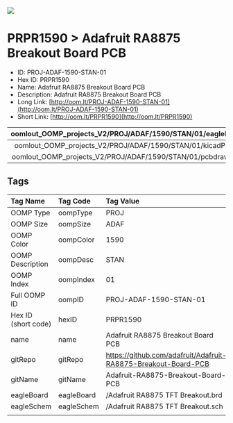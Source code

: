 


  
![][im]
# PRPR1590 > Adafruit RA8875 Breakout Board PCB

- ID: PROJ-ADAF-1590-STAN-01
- Hex ID: PRPR1590
- Name: Adafruit RA8875 Breakout Board PCB
- Description: Adafruit RA8875 Breakout Board PCB
- Long Link: [http://oom.lt/PROJ-ADAF-1590-STAN-01](http://oom.lt/PROJ-ADAF-1590-STAN-01)
- Short Link: [http://oom.lt/PRPR1590](http://oom.lt/PRPR1590)
  

|oomlout_OOMP_projects_V2/PROJ/ADAF/1590/STAN/01/eagleImage.png|oomlout_OOMP_projects_V2/PROJ/ADAF/1590/STAN/01/eagleSchemImage.png|oomlout_OOMP_projects_V2/PROJ/ADAF/1590/STAN/01/kicadPcb3dFront.png|oomlout_OOMP_projects_V2/PROJ/ADAF/1590/STAN/01/kicadPcb3dBack.png|
| :---: | :---: | :---: | :---: |
|oomlout_OOMP_projects_V2/PROJ/ADAF/1590/STAN/01/kicadPcb3d.png|oomlout_OOMP_projects_V2/PROJ/ADAF/1590/STAN/01/bomBack.png|oomlout_OOMP_projects_V2/PROJ/ADAF/1590/STAN/01/bomFront.png|oomlout_OOMP_projects_V2/PROJ/ADAF/1590/STAN/01/pcbdraw.svg|
|oomlout_OOMP_projects_V2/PROJ/ADAF/1590/STAN/01/pcbdrawBack.svg||||

## Tags
  

|Tag Name|Tag Code|Tag Value|
| :--- | :--- | :--- |
|OOMP Type|oompType|PROJ|
|OOMP Size|oompSize|ADAF|
|OOMP Color|oompColor|1590|
|OOMP Description|oompDesc|STAN|
|OOMP Index|oompIndex|01|
|Full OOMP ID|oompID|PROJ-ADAF-1590-STAN-01|
|Hex ID (short code)|hexID|PRPR1590|
|name|name|Adafruit RA8875 Breakout Board PCB|
|gitRepo|gitRepo|https://github.com/adafruit/Adafruit-RA8875-Breakout-Board-PCB|
|gitName|gitName|Adafruit-RA8875-Breakout-Board-PCB|
|eagleBoard|eagleBoard|/Adafruit RA8875 TFT Breakout.brd|
|eagleSchem|eagleSchem|/Adafruit RA8875 TFT Breakout.sch|
||||



[im]: PROJ/ADAF/1590/STAN/01/kicadPcb3d_450.png
